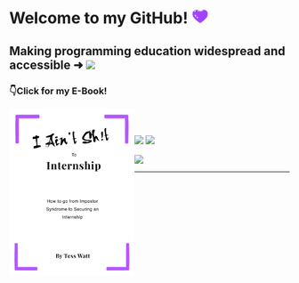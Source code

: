 # Welcome to my GitHub! <img src="https://raw.githubusercontent.com/Tess314/Tess314/master/heart.gif" width="30px">

## Making programming education widespread and accessible ➜ [<img src="https://img.shields.io/youtube/channel/subscribers/UCGCR-PjumUZeuMc0zZOIZdA?style=social" />](https://www.youtube.com/c/techietessie)

### 👇Click for my E-Book!

[<img align="left" alt="Book" height="300px" src="https://raw.githubusercontent.com/Tess314/Tess314/master/cover.png"/>][Book]

<!--### Connect with me!-->

<!--[<img align="left" alt="YouTube" height="30px" src="https://raw.githubusercontent.com/Tess314/Tess314/master/youtube_logo.png"/>][YouTube]Subscribe-->

<!--[<img align="left" alt="Twitter" height="30px" src="https://raw.githubusercontent.com/Tess314/Tess314/master/twitter_logo.png"/>][Twitter]Follow-->

<!--[<img align="left" alt="LinkedIn" height="30px" src="https://raw.githubusercontent.com/Tess314/Tess314/master/linkedin_logo.png"/>][LinkedIn]Connect-->

<br />
<br />

[<img src="https://img.shields.io/badge/twitter-%231DA1F2.svg?&style=for-the-badge&logo=twitter&logoColor=white" />](https://twitter.com/TessWOfficial)
[<img src="https://img.shields.io/badge/linkedin-%230077B5.svg?&style=for-the-badge&logo=linkedin&logoColor=white" />](https://www.linkedin.com/in/tess-watt-4882941b3/)

<img align="center" src="https://github-readme-stats.vercel.app/api?username=Tess314&show_icons=true&line_height=27&count_private=true&title_color=8C52FF"/>

<!--<img src="https://activity-graph.herokuapp.com/graph?username=Tess314&theme=xcode" alt="Contribution Graph" align="center" />-->

<!-- <img align="center" src="https://github-readme-stats.vercel.app/api/top-langs/?username=Tess314&layout=compact&title_color=8C52FF"/> -->

------------------------
[Book]: https://app.gumroad.com/tesswatt
[YouTube]: https://www.youtube.com/c/techietessie
